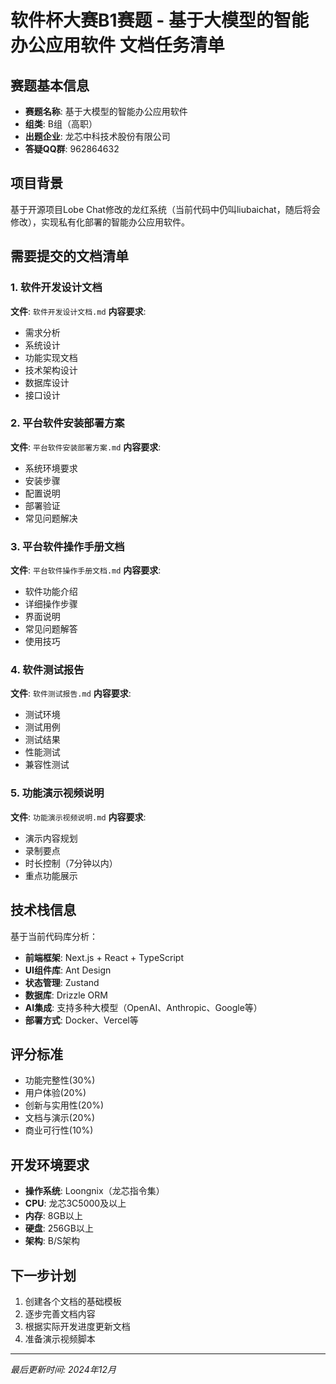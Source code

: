 # 软件杯大赛B1赛题 - 基于大模型的智能办公应用软件 文档任务清单

## 赛题基本信息
- **赛题名称**: 基于大模型的智能办公应用软件
- **组类**: B组（高职）
- **出题企业**: 龙芯中科技术股份有限公司
- **答疑QQ群**: 962864632

## 项目背景
基于开源项目Lobe Chat修改的龙红系统（当前代码中仍叫liubaichat，随后将会修改），实现私有化部署的智能办公应用软件。

## 需要提交的文档清单

### 1. 软件开发设计文档
**文件**: `软件开发设计文档.md`
**内容要求**:
- 需求分析
- 系统设计
- 功能实现文档
- 技术架构设计
- 数据库设计
- 接口设计

### 2. 平台软件安装部署方案
**文件**: `平台软件安装部署方案.md`
**内容要求**:
- 系统环境要求
- 安装步骤
- 配置说明
- 部署验证
- 常见问题解决

### 3. 平台软件操作手册文档
**文件**: `平台软件操作手册文档.md`
**内容要求**:
- 软件功能介绍
- 详细操作步骤
- 界面说明
- 常见问题解答
- 使用技巧

### 4. 软件测试报告
**文件**: `软件测试报告.md`
**内容要求**:
- 测试环境
- 测试用例
- 测试结果
- 性能测试
- 兼容性测试

### 5. 功能演示视频说明
**文件**: `功能演示视频说明.md`
**内容要求**:
- 演示内容规划
- 录制要点
- 时长控制（7分钟以内）
- 重点功能展示

## 技术栈信息
基于当前代码库分析：
- **前端框架**: Next.js + React + TypeScript
- **UI组件库**: Ant Design
- **状态管理**: Zustand
- **数据库**: Drizzle ORM
- **AI集成**: 支持多种大模型（OpenAI、Anthropic、Google等）
- **部署方式**: Docker、Vercel等

## 评分标准
- 功能完整性(30%)
- 用户体验(20%)
- 创新与实用性(20%)
- 文档与演示(20%)
- 商业可行性(10%)

## 开发环境要求
- **操作系统**: Loongnix（龙芯指令集）
- **CPU**: 龙芯3C5000及以上
- **内存**: 8GB以上
- **硬盘**: 256GB以上
- **架构**: B/S架构

## 下一步计划
1. 创建各个文档的基础模板
2. 逐步完善文档内容
3. 根据实际开发进度更新文档
4. 准备演示视频脚本

---
*最后更新时间: 2024年12月* 